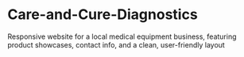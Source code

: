 # Care-and-Cure-Diagnostics
Responsive website for a local medical equipment business, featuring product showcases, contact info, and a clean, user-friendly layout
